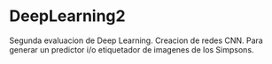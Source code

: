 # DeepLearning2
Segunda evaluacion de Deep Learning. Creacion de redes CNN. Para generar un predictor i/o etiquetador de imagenes de los Simpsons. 
